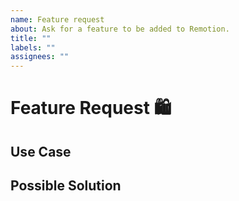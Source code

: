 ```yaml
---
name: Feature request
about: Ask for a feature to be added to Remotion.
title: ""
labels: ""
assignees: ""
---
```


<!--- Provide a general summary of the feature in the Title above -->

# Feature Request 🛍️

<!--- Provide an expanded summary of the feature -->

## Use Case

<!--- Tell us what feature we should support and what should happen -->

## Possible Solution

<!--- Not obligatory, but suggest an implementation -->
